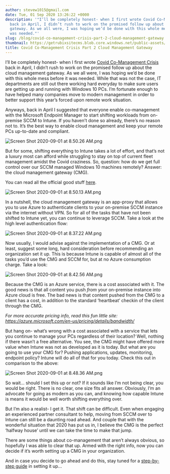 ```yaml
---
author: stevew1015@gmail.com
date: Tue, 01 Sep 2020 13:26:22 +0000
description: '"I’ll be completely honest- when I first wrote Covid Co-Management Crisis
  back in April, I didn’t rush to work on the promised follow up about the cloud management
  gateway. As we all were, I was hoping we’d be done with this whole mess before it
  was needed."'
slug: /blog/covid-co-management-crisis-part-2-cloud-management-gateway
thumbnail: https://getrubixsitecms.blob.core.windows.net/public-assets/content/v1/logo512.png
title: Covid Co-Management Crisis Part 2 Cloud Management Gateway
---
```


I’ll be completely honest- when I first wrote [Covid Co-Management Crisis](https://www.getrubix.com/blog/covid-co-management-crisis) back in April, I didn’t rush to work on the promised follow up about the cloud management gateway. As we all were, I was hoping we’d be done with this whole mess before it was needed. While that was not the case, IT departments are still out there working hard everyday to make sure users are getting up and running with Windows 10 PCs. I’m fortunate enough to have helped many companies move to modern management in order to better support this year’s forced upon remote work situation.

Anyways, back in April I suggested that everyone enable co-management with the Microsoft Endpoint Manager to start shifting workloads from on-premise SCCM to Intune. If you haven’t done so already, there’s no reason not to. It’s the best way to enable cloud management and keep your remote PCs up-to-date and compliant.

![Screen Shot 2020-09-01 at 8.50.26 AM.png](https://getrubixsitecms.blob.core.windows.net/public-assets/content/v1/5dd365a31aa1fd743bc30b8e/1598964674873-QJ3B0K66LNLP26HLD9CZ/Screen+Shot+2020-09-01+at+8.50.26+AM.png)

But for some, shifting everything to Intune takes a lot of effort, and that’s not a luxury most can afford while struggling to stay on top of current fleet management amidst the Covid craziness. So, question: how do we get full control over our SCCM managed Windows 10 machines remotely? Answer: the cloud management gateway (CMG).

You can read all the official good stuff [here](https://docs.microsoft.com/en-us/mem/configmgr/core/clients/manage/cmg/plan-cloud-management-gateway).

![Screen Shot 2020-09-01 at 8.50.13 AM.png](https://getrubixsitecms.blob.core.windows.net/public-assets/content/v1/5dd365a31aa1fd743bc30b8e/1598964746984-IKOHWNGPJCY083JH2PAT/Screen+Shot+2020-09-01+at+8.50.13+AM.png)

In a nutshell, the cloud management gateway is an app-proxy that allows you to use Azure to authenticate clients to your on-premise SCCM instance via the internet without VPN. So for all of the tasks that have not been shifted to Intune yet, you can continue to leverage SCCM. Take a look at the high level authentication flow:

![Screen Shot 2020-09-01 at 8.37.22 AM.png](https://getrubixsitecms.blob.core.windows.net/public-assets/content/v1/5dd365a31aa1fd743bc30b8e/1598963864200-EMSKG7UUN6B02C7Q6R5Z/Screen+Shot+2020-09-01+at+8.37.22+AM.png)

Now usually, I would advise against the implementation of a CMG. Or at least, suggest some long, hard consideration before recommending an organization set it up. This is because Intune is capable of almost all of the tasks you’d use the CMG and SCCM for, but at no Azure consumption charge. Take a look:

![Screen Shot 2020-09-01 at 8.42.56 AM.png](https://getrubixsitecms.blob.core.windows.net/public-assets/content/v1/5dd365a31aa1fd743bc30b8e/1598964189974-FKY4PNYFZRBJ8KK0IMNW/Screen+Shot+2020-09-01+at+8.42.56+AM.png)

Because the CMG is an Azure service, there is a cost associated with it. The good news is that all content you push _from_ your on-premise instance into Azure cloud is free. The bad news is that content pushed from the CMG to a client has a cost, in addition to the standard ‘heartbeat’ checkin of the client through the CMG.

_For more accurate pricing info, read this fun little site: https://azure.microsoft.com/en-us/pricing/details/bandwidth/_

But hang on- what’s wrong with a cost associated with a service that lets you continue to manage your PCs regardless of their location? Well, nothing if there wasn’t a free alternative. You see, the CMG might have offered more value when Intune was not as developed as it is today. But what are you going to use your CMG for? Pushing applications, updates, monitoring, endpoint policy? Intune will do all of that for you today. Check this out in comparison to the above:

![Screen Shot 2020-09-01 at 8.48.36 AM.png](https://getrubixsitecms.blob.core.windows.net/public-assets/content/v1/5dd365a31aa1fd743bc30b8e/1598964527727-8AD2ZR5UJY0ACPPM0JP7/Screen+Shot+2020-09-01+at+8.48.36+AM.png)

So wait… should I set this up or not? If it sounds like I’m not being clear, you would be right. There is no clear, one size fits all answer. Obviously, I’m an advocate for going as modern as you can, and knowing how capable Intune is means it would be well worth shifting everything over.

But I’m also a realist- I get it. That shift can be difficult. Even when engaging an experienced partner consultant to help, moving from SCCM over to Intune can still be a daunting road ahead. And couple that with the wonderful situation that 2020 has put us in, I believe the CMG is the perfect ‘halfway house’ until we can take the time to make that jump.

There are some things about co-management that aren’t always obvious, so hopefully I was able to clear that up. Armed with the right info, now you can decide if it’s worth setting up a CMG in your organization.

And in case you decide to go ahead and do this, stay tuned for a [step-by-step guide](https://www.getrubix.com/blog/covid-co-management-crisis-part-3-set-it-up) in setting it up…